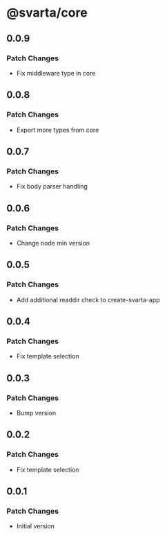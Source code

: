 # @svarta/core

## 0.0.9

### Patch Changes

- Fix middleware type in core

## 0.0.8

### Patch Changes

- Export more types from core

## 0.0.7

### Patch Changes

- Fix body parser handling

## 0.0.6

### Patch Changes

- Change node min version

## 0.0.5

### Patch Changes

- Add additional readdir check to create-svarta-app

## 0.0.4

### Patch Changes

- Fix template selection

## 0.0.3

### Patch Changes

- Bump version

## 0.0.2

### Patch Changes

- Fix template selection

## 0.0.1

### Patch Changes

- Initial version
